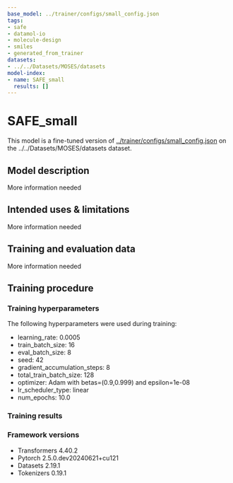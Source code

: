 ```yaml
---
base_model: ../trainer/configs/small_config.json
tags:
- safe
- datamol-io
- molecule-design
- smiles
- generated_from_trainer
datasets:
- ../../Datasets/MOSES/datasets
model-index:
- name: SAFE_small
  results: []
---
```


<!-- This model card has been generated automatically according to the information the Trainer had access to. You
should probably proofread and complete it, then remove this comment. -->

# SAFE_small

This model is a fine-tuned version of [../trainer/configs/small_config.json](https://huggingface.co/../trainer/configs/small_config.json) on the ../../Datasets/MOSES/datasets dataset.

## Model description

More information needed

## Intended uses & limitations

More information needed

## Training and evaluation data

More information needed

## Training procedure

### Training hyperparameters

The following hyperparameters were used during training:
- learning_rate: 0.0005
- train_batch_size: 16
- eval_batch_size: 8
- seed: 42
- gradient_accumulation_steps: 8
- total_train_batch_size: 128
- optimizer: Adam with betas=(0.9,0.999) and epsilon=1e-08
- lr_scheduler_type: linear
- num_epochs: 10.0

### Training results



### Framework versions

- Transformers 4.40.2
- Pytorch 2.5.0.dev20240621+cu121
- Datasets 2.19.1
- Tokenizers 0.19.1
